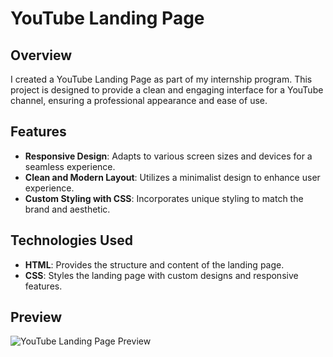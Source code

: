 # YouTube Landing Page

## Overview

I created a YouTube Landing Page as part of my internship program. This project is designed to provide a clean and engaging interface for a YouTube channel, ensuring a professional appearance and ease of use.

## Features

- **Responsive Design**: Adapts to various screen sizes and devices for a seamless experience.
- **Clean and Modern Layout**: Utilizes a minimalist design to enhance user experience.
- **Custom Styling with CSS**: Incorporates unique styling to match the brand and aesthetic.

## Technologies Used

- **HTML**: Provides the structure and content of the landing page.
- **CSS**: Styles the landing page with custom designs and responsive features.

## Preview

![YouTube Landing Page Preview](images/preview.png)

